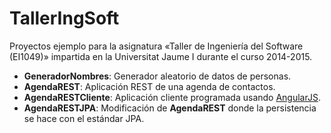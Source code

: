 TallerIngSoft
=============

Proyectos ejemplo para la asignatura «Taller de Ingeniería del Software (EI1049)» impartida en la Universitat Jaume I durante el curso 2014-2015.

* **GeneradorNombres**: Generador aleatorio de datos de personas.
* **AgendaREST**: Aplicación REST de una agenda de contactos.
* **AgendaRESTCliente**: Aplicación cliente programada usando [AngularJS](https://angularjs.org/).
* **AgendaRESTJPA**: Modificación de **AgendaREST** donde la persistencia se
hace con el estándar JPA.
